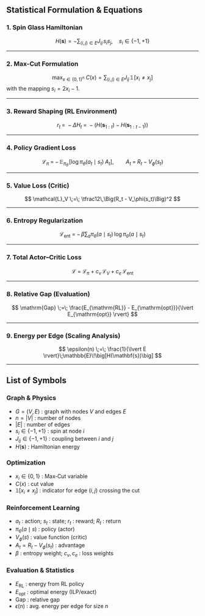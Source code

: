 ## Statistical Formulation & Equations

### 1. Spin Glass Hamiltonian
$$
H(\mathbf{s}) = - \sum_{(i,j)\in E} J_{ij}\, s_i s_j,
\quad s_i \in \{-1,+1\}
$$

---

### 2. Max-Cut Formulation
$$
\max_{x \in \{0,1\}^n} \; C(x) = \sum_{(i,j)\in E} J_{ij}\, \mathbb{1}\!\left[x_i \neq x_j\right]
$$
with the mapping $s_i = 2x_i - 1$.

---

### 3. Reward Shaping (RL Environment)
$$
r_t \;=\; -\Delta H_t \;=\; -\Big(H(\mathbf{s}_{1:t}) - H(\mathbf{s}_{1:t-1})\Big)
$$

---

### 4. Policy Gradient Loss
$$
\mathcal{L}_\pi \;=\; -\,\mathbb{E}_{\pi_\theta}\!\left[ \log \pi_\theta(a_t \mid s_t)\; A_t \right],
\qquad
A_t \;=\; R_t - V_\phi(s_t)
$$

---

### 5. Value Loss (Critic)
$$
\mathcal{L}_V \;=\; \tfrac12\,\Big(R_t - V_\phi(s_t)\Big)^2
$$

---

### 6. Entropy Regularization
$$
\mathcal{L}_{\mathrm{ent}} \;=\; -\,\beta \sum_a \pi_\theta(a \mid s_t)\,\log \pi_\theta(a \mid s_t)
$$

---

### 7. Total Actor–Critic Loss
$$
\mathcal{L} \;=\; \mathcal{L}_\pi \;+\; c_v\,\mathcal{L}_V \;+\; c_e\,\mathcal{L}_{\mathrm{ent}}
$$

---

### 8. Relative Gap (Evaluation)
$$
\mathrm{Gap} \;=\; \frac{E_{\mathrm{RL}} - E_{\mathrm{opt}}}{\lvert E_{\mathrm{opt}} \rvert}
$$

---

### 9. Energy per Edge (Scaling Analysis)
$$
\epsilon(n) \;=\; \frac{1}{\lvert E \rvert}\;\mathbb{E}\!\big[H(\mathbf{s})\big]
$$

---

## List of Symbols

### Graph & Physics
- $G=(V,E)$ : graph with nodes $V$ and edges $E$  
- $n=\lvert V\rvert$ : number of nodes  
- $\lvert E\rvert$ : number of edges  
- $s_i\in\{-1,+1\}$ : spin at node $i$  
- $J_{ij}\in\{-1,+1\}$ : coupling between $i$ and $j$  
- $H(\mathbf{s})$ : Hamiltonian energy  

### Optimization
- $x_i\in\{0,1\}$ : Max‑Cut variable  
- $C(x)$ : cut value  
- $\mathbb{1}[x_i\neq x_j]$ : indicator for edge $(i,j)$ crossing the cut  

### Reinforcement Learning
- $a_t$ : action; $s_t$ : state; $r_t$ : reward; $R_t$ : return  
- $\pi_\theta(a\mid s)$ : policy (actor)  
- $V_\phi(s)$ : value function (critic)  
- $A_t=R_t - V_\phi(s_t)$ : advantage  
- $\beta$ : entropy weight; $c_v,c_e$ : loss weights  

### Evaluation & Statistics
- $E_{\mathrm{RL}}$ : energy from RL policy  
- $E_{\mathrm{opt}}$ : optimal energy (ILP/exact)  
- $\mathrm{Gap}$ : relative gap  
- $\epsilon(n)$ : avg. energy per edge for size $n$
